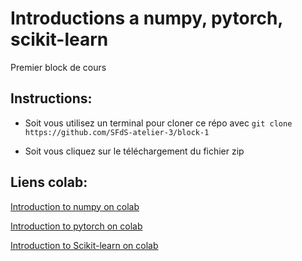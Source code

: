 # Introductions a numpy, pytorch, scikit-learn

Premier block de cours 

## Instructions:

- Soit vous utilisez un terminal pour cloner ce répo avec `git clone https://github.com/SFdS-atelier-3/block-1`

- Soit vous cliquez sur le téléchargement du fichier zip

## Liens colab:

[Introduction to numpy on colab](https://colab.research.google.com/github/SFdS-atelier-3/block-1/blob/master/Intro%20to%20numpy%20arrays.ipynb)

[Introduction to pytorch on colab](https://colab.research.google.com/github/SFdS-atelier-3/block-1/blob/master/Intro%20to%20pytorch.ipynb)

[Introduction to Scikit-learn on colab](https://colab.research.google.com/github/SFdS-atelier-3/block-1/blob/master/Intro%20to%20Scikit-Learn.ipynb)

